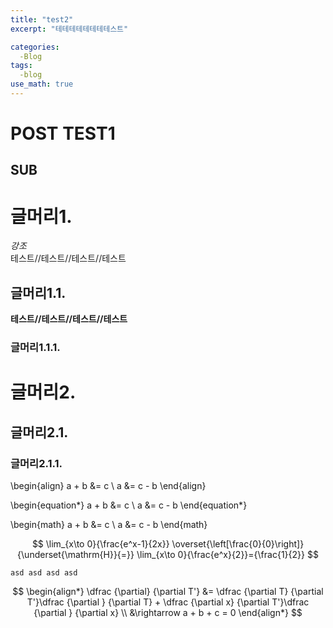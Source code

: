 ```yaml
---
title: "test2"
excerpt: "테테테테테테테테스트"

categories:
  -Blog
tags:
  -blog
use_math: true
---
```



POST TEST1
=============

SUB
-------------

# 글머리1.

*강조*    
테스트//테스트//테스트//테스트    

## 글머리1.1.

__테스트//테스트//테스트//테스트__

### 글머리1.1.1.

# 글머리2.
## 글머리2.1.
### 글머리2.1.1.


\begin{align}
    a + b &= c \\
    a &= c - b
\end{align}

\begin{equation*}
    a + b &= c \\
    a &= c - b
\end{equation*}

\begin{math}
    a + b &= c \\
    a &= c - b
\end{math}

$$
\lim_{x\to 0}{\frac{e^x-1}{2x}}
\overset{\left[\frac{0}{0}\right]}{\underset{\mathrm{H}}{=}}
\lim_{x\to 0}{\frac{e^x}{2}}={\frac{1}{2}}
$$

```asd asd asd asd```

$$
\begin{align*}
\dfrac {\partial} {\partial T'} &= \dfrac {\partial T} {\partial T'}\dfrac {\partial } {\partial T} + \dfrac {\partial x} {\partial T'}\dfrac {\partial } {\partial x}    \\
&\rightarrow a + b + c = 0
\end{align*}
$$